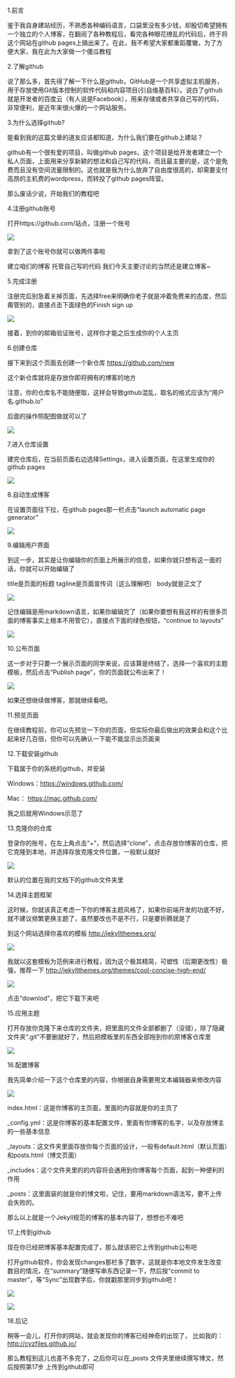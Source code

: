 1.前言

鉴于我自身建站经历，不熟悉各种编码语言，口袋里没有多少钱，却殷切希望拥有一个独立的个人博客，在翻阅了各种教程后，看完各种眼花缭乱的代码后，终于将这个网站在github pages上搞出来了。在此，我不希望大家都重蹈覆辙，为了方便大家，我在此为大家做一个傻瓜教程

2.了解github

说了那么多，首先得了解一下什么是github，GitHub是一个共享虚拟主机服务，用于存放使用Git版本控制的软件代码和内容项目(引自维基百科）。说白了github就是开发者的百度云（有人说是Facebook），用来存储或者共享自己写的代码，非常便利，是近年来很火爆的一个网站服务。

3.为什么选择github?

能看到我的这篇文章的道友应该都知道，为什么我们要在github上建站？

github有一个很有爱的项目，叫做github pages，这个项目是给开发者建立一个私人页面，上面用来分享新颖的想法和自己写的代码，而且最主要的是，这个是免费而且没有空间流量限制的。这也就是我为什么放弃了自由度很高的，却需要支付高昂的主机费的wordpress，而转投了github pages阵营。

那么废话少说，开始我们的教程吧

4.注册github账号

打开https://github.com/站点，注册一个账号

![](https://cyzus.github.io/img/2015-6-21-github-build-blog/sign-up.jpg)

拿到了这个账号你就可以做两件事啦

建立咱们的博客
托管自己写的代码
我们今天主要讨论的当然还是建立博客~

5.完成注册

注册完后别急着关掉页面，先选择free来明确你老子就是冲着免费来的态度，然后甭管别的，直接点击下面绿色的Finish sign up

![](https://cyzus.github.io/img/2015-6-21-github-build-blog/free.jpg)

接着，到你的邮箱验证账号，这样你才能之后生成你的个人主页

6.创建仓库

接下来到这个页面去创建一个新仓库
https://github.com/new

这个新仓库就将是存放你即将拥有的博客的地方

注意，你的仓库名不能随便取，这样会导致github混乱，取名的格式应该为“用户名.github.io”

后面的操作照配图做就可以了

![](https://cyzus.github.io/img/2015-6-21-github-build-blog/build-repository.jpg)

7.进入仓库设置

建完仓库后，在当前页面右边选择Settings，进入设置页面，在这里生成你的github pages

![](https://cyzus.github.io/img/2015-6-21-github-build-blog/settings.jpg)

8.自动生成博客

在设置页面往下拉，在github pages那一栏点击“launch automatic page generator”

![](https://cyzus.github.io/img/2015-6-21-github-build-blog/generate.jpg)

9.编辑用户界面

到这一步，其实是让你编辑你的页面上所展示的信息，如果你就只想有这一面的话，你就可以开始编辑了

title是页面的标题
tagline是页面宣传词（这么理解吧）
body就是正文了

![](https://cyzus.github.io/img/2015-6-21-github-build-blog/edit1.jpg)

记住编辑是用markdown语言，如果你编辑完了（如果你要想有我这样的有很多页面的博客事实上根本不用管它），直接点下面的绿色按钮，“continue to layouts”

![](https://cyzus.github.io/img/2015-6-21-github-build-blog/edit2.jpg)

10.公布页面

这一步对于只要一个展示页面的同学来说，应该算是终结了，选择一个喜欢的主题模板，然后点击“Publish page”，你的页面就公布出来了！

![](https://cyzus.github.io/img/2015-6-21-github-build-blog/choose-themes.jpg)

如果还想继续做博客，那就继续看吧。

11.预览页面

在继续教程前，你可以先预览一下你的页面，但实际你最后做出的效果会和这个比起来好几百倍，但你可以先确认一下能不能显示出页面来

12.下载安装github

下载属于你的系统的github，并安装

Windows：https://windows.github.com/

Mac： https://mac.github.com/

我之后就用Windows示范了

13.克隆你的仓库

登录你的账号，在左上角点击“+”，然后选择“clone”，点击存放你博客的仓库，把它克隆到本地，并选择存放克隆文件位置，一般默认就好

![](https://cyzus.github.io/img/2015-6-21-github-build-blog/clone.jpg)

默认的位置在我的文档下的github文件夹里

14.选择主题框架

这时候，你就该真正考虑一下你的博客主题风格了，如果你前端开发的功底不好，就不建议频繁更换主题了，虽然要改也不是不行，只是要折腾就是了

到这个网站选择你喜欢的模板
http://jekyllthemes.org/

![](https://cyzus.github.io/img/2015-6-21-github-build-blog/themes-serious.jpg)

我就以这套模板为范例来进行教程，因为这个极其精简，可塑性（后期更改性）极强，推荐一下
http://jekyllthemes.org/themes/cool-concise-high-end/

![](https://cyzus.github.io/img/2015-6-21-github-build-blog/cool-concise-high-end.jpg)

点击“downlod”，把它下载下来吧

15.应用主题

打开存放你克隆下来仓库的文件夹，把里面的文件全部都删了（没错），除了隐藏文件夹“.git”不要删就好了，然后把模板里的东西全部拖到你的原博客仓库里

![](https://cyzus.github.io/img/2015-6-21-github-build-blog/apply.jpg)

16.配置博客

我先简单介绍一下这个仓库里的内容，你根据自身需要用文本编辑器来修改内容

![](https://cyzus.github.io/img/2015-6-21-github-build-blog/list.jpg)

index.html：这是你博客的主页面，里面的内容就是你的主页了

_config.yml：这是你博客的基本配置文件，里面有你博客的名字，以及存放博主的一些基本信息

_layouts：这文件夹里面存放你每个页面的设计，一般有default.html（默认页面）和posts.html（博文页面）

_includes：这个文件夹里的的内容将会通用到你博客每个页面，起到一种便利的作用

_posts：这里面装的就是你的博文啦，记住，要用markdown语法写，要不上传会失败的。

那么以上就是一个Jekyll规范的博客的基本内容了，想想也不难吧

17.上传到github

现在你已经把博客基本配置完成了，那么就该把它上传到github公布吧

打开github软件，你会发现changes那栏多了数字，这就是你本地文件发生改变数目的情况，在“summary”随便写串东西记录一下，然后按“commit to master”，等“Sync”出现数字后，你就戳那里同步到github吧！

![](https://cyzus.github.io/img/2015-6-21-github-build-blog/upload.jpg)

![](https://cyzus.github.io/img/2015-6-21-github-build-blog/sync.jpg)

18.后记

稍等一会儿，打开你的网站，就会发现你的博客已经神奇的出现了，
比如我的：http://cyzfiles.github.io/

那么教程到这儿也差不多完了，之后你可以在_posts 文件夹里继续撰写博文，然后按照第17步 上传到github即可